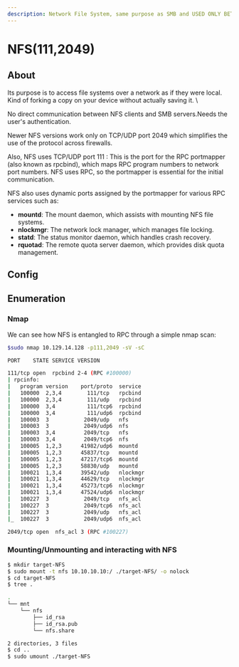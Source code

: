 ```yaml
---
description: Network File System, same purpose as SMB and USED ONLY BETWEEN UNIX-LIKE OS.
---
```


# NFS(111,2049)

## About

Its purpose is to access file systems over a network as if they were local. Kind of forking a copy on your device without actually saving it. \


No direct communication between NFS clients and SMB servers.Needs the user's authentication.

Newer NFS versions work only on TCP/UDP port 2049 which simplifies the use of the protocol across firewalls.&#x20;

Also, NFS uses TCP/UDP port 111 : This is the port for the RPC portmapper (also known as rpcbind), which maps RPC program numbers to network port numbers. NFS uses RPC, so the portmapper is essential for the initial communication.

NFS also uses dynamic ports assigned by the portmapper for various RPC services such as:

* **mountd**: The mount daemon, which assists with mounting NFS file systems.
* **nlockmgr**: The network lock manager, which manages file locking.
* **statd**: The status monitor daemon, which handles crash recovery.
* **rquotad**: The remote quota server daemon, which provides disk quota management.

## Config

## Enumeration

### Nmap

We can see how NFS is entangled to RPC through a simple nmap scan:

```bash
$sudo nmap 10.129.14.128 -p111,2049 -sV -sC

PORT    STATE SERVICE VERSION

111/tcp open  rpcbind 2-4 (RPC #100000)
| rpcinfo: 
|   program version    port/proto  service
|   100000  2,3,4        111/tcp   rpcbind
|   100000  2,3,4        111/udp   rpcbind
|   100000  3,4          111/tcp6  rpcbind
|   100000  3,4          111/udp6  rpcbind
|   100003  3           2049/udp   nfs
|   100003  3           2049/udp6  nfs
|   100003  3,4         2049/tcp   nfs
|   100003  3,4         2049/tcp6  nfs
|   100005  1,2,3      41982/udp6  mountd
|   100005  1,2,3      45837/tcp   mountd
|   100005  1,2,3      47217/tcp6  mountd
|   100005  1,2,3      58830/udp   mountd
|   100021  1,3,4      39542/udp   nlockmgr
|   100021  1,3,4      44629/tcp   nlockmgr
|   100021  1,3,4      45273/tcp6  nlockmgr
|   100021  1,3,4      47524/udp6  nlockmgr
|   100227  3           2049/tcp   nfs_acl
|   100227  3           2049/tcp6  nfs_acl
|   100227  3           2049/udp   nfs_acl
|_  100227  3           2049/udp6  nfs_acl

2049/tcp open  nfs_acl 3 (RPC #100227)
```

### Mounting/Unmounting and interacting with NFS

```bash
$ mkdir target-NFS
$ sudo mount -t nfs 10.10.10.10:/ ./target-NFS/ -o nolock
$ cd target-NFS
$ tree .

.
└── mnt
    └── nfs
        ├── id_rsa
        ├── id_rsa.pub
        └── nfs.share

2 directories, 3 files
$ cd ..
$ sudo umount ./target-NFS
```

